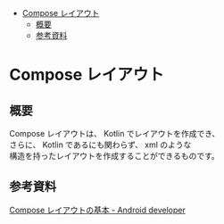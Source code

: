 - [Compose レイアウト](#compose-レイアウト)
  - [概要](#概要)
  - [参考資料](#参考資料)


# Compose レイアウト

## 概要

Compose レイアウトは、 Kotlin でレイアウトを作成でき、  
さらに、 Kotlin であるにも関わらず、 xml のような  
構造を持ったレイアウトを作成することができるものです。


## 参考資料

[Compose レイアウトの基本 - Android developer](https://developer.android.com/jetpack/compose/layouts/basics?hl=ja)




